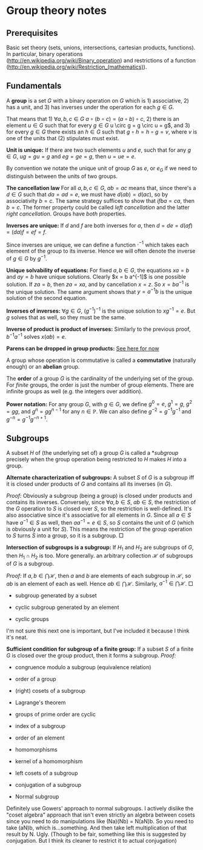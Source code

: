 # Group theory notes

## Prerequisites
Basic set theory (sets, unions, intersections, cartesian products, functions). In particular, binary operations (<http://en.wikipedia.org/wiki/Binary_operation>) and restrictions of a function (<http://en.wikipedia.org/wiki/Restriction_(mathematics)>).

## Fundamentals

A **group** is a set $G$ with a binary operation on $G$ which is 1) associative, 2) has a unit, and 3) has inverses under the operation for each $g \in G$.

That means that 1) $\forall a,b,c \in G$ $a \circ (b \circ c) = (a \circ b) \circ c$, 2) there is an element $u \in G$ such that for every $g \in G$ u \circ g = g \circ u = g$, and 3) for every $g \in G$ there exists an $h \in G$ such that $g \circ h = h \circ g = v$, where $v$ is one of the units that (2) stipulates must exist.

**Unit is unique:** If there are two such elements $u$ and $e$, such that for any $g \in G$, $ug = gu = g$ and $eg = ge = g$, then $u = ue = e$.

By convention we notate the unique unit of group $G$ as $e$, or $e_G$ if we need to distinguish between the units of two groups.

**The cancellation law** For all $a,b,c \in G$, $ab = ac$ means that, since there's a $d \in G$ such that $da = ad = e$, we must have $d(ab) = d(ac)$, so by associativity $b = c$. The same strategy suffices to show that $if ba = ca$, then $b = c$. The former property could be called *left cancellation* and the latter *right cancellation*. Groups have *both* properties.

**Inverses are unique:** If $d$ and $f$ are both inverses for $a$, then $d = de = d(af) = (da)f = ef = f$.

Since inverses are unique, we can define a function $\cdot^{-1}$ which takes each elemeent of the group to its inverse. Hence we will often denote the inverse of $g \in G$ by $g^{-1}$.

**Unique solvability of equations:** For fixed $a, b \in G$, the equations $xa = b$ and $ay = b$ have unique solutions. Clearly $x = b a^{-1]$ is one possible solution. If $za = b$, then $za = xa$, and by cancellation $x = z$. So $x = b a^{-1}$ is the unique solution. The same argument shows that $y = a^{-1} b$ is the unique solution of the second equation.

**Inverses of inverses:** $\forall g \in G$, $(g^{-1})^{-1}$ is the unique solution to $xg^{-1} = e$. But $g$ solves that as well, so they must be the same.

**Inverse of product is product of inverses:** Similarly to the previous proof, $b^{-1} a^{-1}$ solves $x(ab) = e$.

**Parens can be dropped in group products:** [See here for now](http://www.wabbo.org/blov/20130506-associative_operators_on_n_args.html)

A group whose operation is commutative is called a **commutative** (naturally enough) or an **abelian**  group.

The **order** of a group $G$ is the cardinality of the underlying set of the group. For *finite* groups, the order is just the number of group elements. There are infinite groups as well (e.g. the integers over addition).

**Power notation:** For any group $G$, with $g \in G$, we define $g^0 = e$, $g^1 = g$, $g^2 = gg$, and $g^n = g g^{n-1}$ for any $n \in \mathbb{P}$. We can also define $g^{-2} = g^{-1} g^{-1}$ and $g^{-n} = g^{-1} g^{-n + 1}$.

## Subgroups

A subset $H$ of (the underlying set of) a group $G$ is called a **subgroup* precisely when the group operation being restricted to $H$ makes $H$ into a group.

**Alternate characterization of subgroups:** A subset $S$ of $G$ is a subgroup iff it is closed under products of $G$ and contains all its inverses (in $G$).

*Proof:* Obviously a subgroup (being a group) is closed under products and contains its inverses. Conversely, since $\forall a,b \in S$, $ab \in S$, the restriction of the $G$ operation to $S$ is closed over $S$, so the restriction is well-defined. It's also associative since it's associative for all elements in $G$. Since all $a \in S$ have $a^{-1} \in S$ as well, then $a a^{-1} = e \in S$, so $S$ contains the unit of $G$ (which is obviously a unit for $S$). This means the restriction of the group operation to $S$ turns $S$ into a group, so it is a subgroup. $\Box$

**Intersection of subgroups is a subgroup:** If $H_1$ and $H_2$ are subgroups of $G$, then $H_1 \cap H_2$ is too. More generally. an arbitrary collection $\mathcal{H}$ of subgroups of $G$ is a subgroup.

*Proof:* If $a, b \in \bigcap \mathcal{H}$, then $a$ and $b$ are elements of each subgroup in $\mathcal{H}$, so $ab$ is an element of each as well. Hence $ab \in \bigcap \mathcal{H}$. Similarly, $a^{-1} \in \bigcap \mathcal{H}$. $\Box$

- subgroup generated by a subset

- cyclic subgroup generated by an element

- cyclic groups

I'm not sure this next one is important, but I've included it because I think it's neat.

**Sufficient condition for subgroup of a finite group:** If a subset $S$ of a finite $G$ is closed over the group product, then it forms a subgroup.
*Proof:*

- congruence modulo a subgroup (equivalence relation)

- order of a group

- (right) cosets of a subgroup

- Lagrange's theorem

- groups of prime order are cyclic

- index of a subgroup

- order of an element

- homomorphisms

- kernel of a homomorphism

- left cosets of a subgroup

- conjugation of a subgroup

- Normal subgroup

Definitely use Gowers' approach to normal subgroups. I actively dislike the "coset algebra" approach that isn't even strictly an algebra between cosets since you need to do manipulations like (Na)(Nb) = N(aN)b. So you need to take (aN)b, which is...something. And then take left multiplication of that result by N. Ugly. (Though to be fair, something like this is suggested by conjugation. But I think its cleaner to restrict it to actual conjugation)
